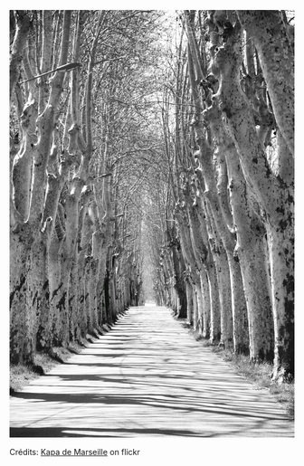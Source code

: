 ![Laura](/images/2022-02-07.jpg)

Crédits: [Kapa de Marseille](https://www.flickr.com/people/kapademarseille/) on flickr